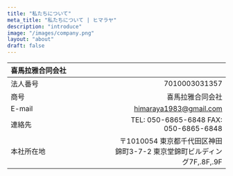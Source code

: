 ```yaml
---
title: "私たちについて"
meta_title: "私たちについて | ヒマラヤ"
description: "introduce"
image: "/images/company.png"
layout: "about"
draft: false
---
```


| 喜馬拉雅合同会社　　　　　　　　　　　　|       |
| :-- | ----------:|
| 法人番号   | 7010003031357 | 
| 商号   | 喜馬拉雅合同会社 |
| E-mail  | himaraya1983@gmail.com
| 連絡先   | TEL: 050-6865-6848 FAX: 050-6865-6848 |
| 本社所在地   | 〒1010054 東京都千代田区神田錦町3-7-2 東京堂錦町ビルディング7F,.8F,.9F




